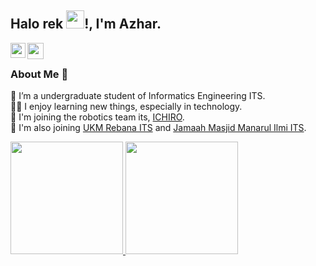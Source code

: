 ## Halo rek <img src="https://github.com/TheDudeThatCode/TheDudeThatCode/blob/master/Assets/Hi.gif" width="29px">!, I'm Azhar. 

<!--
**isupersky/isupersky** is a ✨ _special_ ✨ repository because its `README.md` (this file) appears on your GitHub profile.

Here are some ideas to get you started:

- 🔭 I’m currently working on ...
- 🌱 I’m currently learning ...
- 👯 I’m looking to collaborate on ...
- 🤔 I’m looking for help with ...
- 💬 Ask me about ...
- 📫 How to reach me: ...
- 😄 Pronouns: ...
- ⚡ Fun fact: ...
-->

<a href="https://www.linkedin.com/in/anas-azhar-008626217/">
  <img align="left" width="24px" src="https://cdn.jsdelivr.net/npm/simple-icons@v3/icons/linkedin.svg"  />
</a>
<a href="https://instagram.com/azharanas_17">
  <img align="left" width="26px" src="https://cdn.jsdelivr.net/npm/simple-icons@v3/icons/instagram.svg" />
</a>
<br />

### About Me 🚀
🌱 I’m a undergraduate student of Informatics Engineering ITS. </br>
👨‍💻 I enjoy learning new things, especially in technology. </br>
🤖 I'm joining the robotics team its, [ICHIRO](https://ichiro.its.ac.id/). </br>
👯 I'm also joining [UKM Rebana ITS](https://www.instagram.com/ukmrebanaits) and [Jamaah Masjid Manarul Ilmi ITS](https://www.instagram.com/jmmi.its). </br>

<p align="left">
<a href="https://github.com/azharanas17">
  <img height="180em" src="https://github-readme-stats-eight-theta.vercel.app/api?username=azharanas17&show_icons=true&include_all_commits=true&count_private=true"/>
  <img height="180em" src="https://github-readme-stats-eight-theta.vercel.app/api/top-langs/?username=azharanas17&layout=compact&langs_count=8"/>
</a>
</p>
